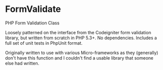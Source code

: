 FormValidate
============

PHP Form Validation Class


Loosely patterned on the interface from the Codeigniter form validation library, but written from scratch in PHP 5.3+. No dependencies. Includes a full set of unit tests in PhpUnit format.

Originally written to use with various Micro-frameworks as they (generally) don't have this function and I couldn't find a usable library that someone else had written.
